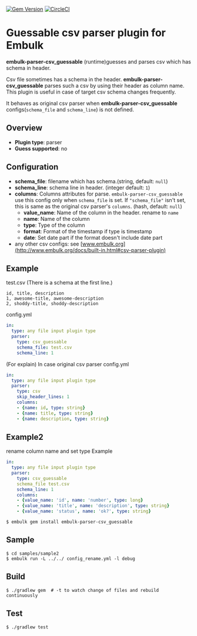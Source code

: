 [![Gem Version](https://badge.fury.io/rb/embulk-parser-csv_guessable.svg)](https://badge.fury.io/rb/embulk-parser-csv_guessable)
[![CircleCI](https://circleci.com/gh/koooge/embulk-parser-csv_guessable.svg?style=svg)](https://circleci.com/gh/koooge/embulk-parser-csv_guessable)

# Guessable csv parser plugin for Embulk
**embulk-parser-csv_guessable** (runtime)guesses and parses csv which has schema in header.

Csv file sometimes has a schema in the header.
**embulk-parser-csv_guessable** parses such a csv by using their header as column name.
This plugin is useful in case of target csv schema changes frequently.

It behaves as original csv parser when **embulk-parser-csv_guessable** configs(`schema_file` and `schema_line`) is not defined.

## Overview

* **Plugin type**: parser
* **Guess supported**: no

## Configuration

- **schema_file**: filename which has schema.(string, default: `null`)
- **schema_line**: schema line in header. (integer default: `1`)
- **columns**: Columns attributes for parse. `embulk-parser-csv_guessable` use this config only when `schema_file` is set. If `"schema_file"` isn't set, this is same as the original csv parser's `columns`. (hash, default: `null`)
    - **value_name**: Name of the column in the header. rename to `name`
    - **name**: Name of the column
    - **type**: Type of the column
    - **format**: Format of the timestamp if type is timestamp
    - **date**: Set date part if the format doesn't include date part
- any other csv configs: see [www.embulk.org](http://www.embulk.org/docs/built-in.html#csv-parser-plugin)

## Example
test.csv (There is a schema at the first line.)

```csv
id, title, description
1, awesome-title, awesome-description
2, shoddy-title, shoddy-description
```

config.yml

```yaml
in:
  type: any file input plugin type
  parser:
    type: csv_guessable
    schema_file: test.csv
    schema_line: 1
```

(For explain)
In case original csv parser 
config.yml
```yaml
in:
  type: any file input plugin type
  parser:
    type: csv
    skip_header_lines: 1
    columns:
    - {name: id, type: string}
    - {name: title, type: string}
    - {name: description, type: string}
```

## Example2
rename column name and set type Example

```yaml
in:
  type: any file input plugin type
  parser:
    type: csv_guessable
    schema_file test.csv
    schema_line: 1
    columns:
    - {value_name: 'id', name: 'number', type: long}
    - {value_name: 'title', name: 'description', type: string}
    - {value_name: 'status', name: 'ok?', type: string}
```

<!--
(If guess supported) you don't have to write `parser:` section in the configuration file. After writing `in:` section, you can let embulk guess `parser:` section using this command:
-->

```
$ embulk gem install embulk-parser-csv_guessable
```
<!--
$ embulk guess -g csv_guessable config.yml -o guessed.yml
-->

## Sample

```
$ cd samples/sample2
$ embulk run -L ../../ config_rename.yml -l debug
```

## Build

```
$ ./gradlew gem  # -t to watch change of files and rebuild continuously
```

## Test

```
$ ./gradlew test
```
